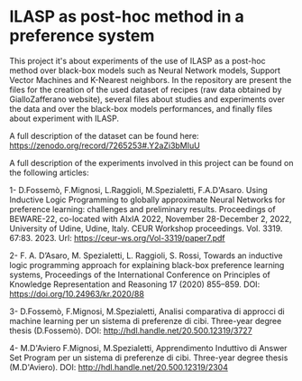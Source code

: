 # ILASP as post-hoc method in a preference system

This project it's about experiments of the use of ILASP as a post-hoc method over black-box models such as Neural Network models, Support Vector Machines and K-Nearest neighbors.
In the repository are present the files for the creation of the used dataset of recipes (raw data obtained by GialloZafferano website), several files about studies and experiments over the data and over the black-box models performances, and finally files about experiment with ILASP.

A full description of the dataset can be found here: https://zenodo.org/record/7265253#.Y2aZi3bMIuU

A full description of the experiments involved in this project can be found on the following articles:

1- D.Fossemò, F.Mignosi, L.Raggioli, M.Spezialetti, F.A.D'Asaro. Using Inductive Logic Programming to globally approximate Neural Networks for preference learning: challenges and preliminary results. Proceedings of BEWARE-22, co-located with AIxIA 2022, November 28-December 2, 2022, University of Udine, Udine, Italy. CEUR Workshop proceedings. Vol. 3319. 67:83. 2023. Url: https://ceur-ws.org/Vol-3319/paper7.pdf

2- F. A. D’Asaro, M. Spezialetti, L. Raggioli, S. Rossi, Towards an inductive logic programming approach for explaining black-box preference learning systems, Proceedings of the International Conference on Principles of Knowledge Representation and Reasoning 17 (2020) 855–859. DOI: https://doi.org/10.24963/kr.2020/88

3- D.Fossemò, F.Mignosi, M.Spezialetti, Analisi comparativa di approcci di machine learning per un sistema di preferenze di cibi. Three-year degree thesis (D.Fossemò). DOI: http://hdl.handle.net/20.500.12319/3727

4- M.D'Aviero F.Mignosi, M.Spezialetti, Apprendimento Induttivo di Answer Set Program per un sistema di preferenze di cibi. Three-year degree thesis (M.D'Aviero). DOI: http://hdl.handle.net/20.500.12319/2304
